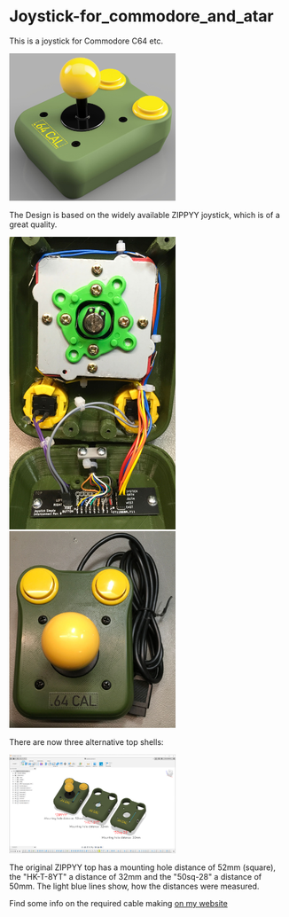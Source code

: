 # Joystick-for_commodore_and_atar
This is a joystick for Commodore C64 etc.

<img src="https://github.com/svenpetersen1965/Joystick-for_commodore_and_atar/blob/master/top%20level%20project/Rev.%200/pictures/Joystick_2019-Dec-21_05-16-10PM-000_CustomizedView1284164557.jpg" width="300" alt="Joystick">

The Design is based on the widely available ZIPPYY joystick, which is of a  great quality.

<img src="https://github.com/svenpetersen1965/Joystick-for_commodore_and_atar/blob/master/top%20level%20project/Rev.%200/pictures/3596_complte_wiring.JPG" width="300" alt="Joystick">

<img src="https://github.com/svenpetersen1965/Joystick-for_commodore_and_atar/blob/master/top%20level%20project/Rev.%200/pictures/3598_joystick_complete.JPG" width="300" alt="Joystick">

There are now three alternative top shells:

<img src="https://github.com/svenpetersen1965/Joystick-for_commodore_and_atar/blob/master/case/pictures/js_three_tops.png" width="300" alt="Joystick">

The original ZIPPYY top has a mounting hole distance of 52mm (square), the "HK-T-8YT" a distance of 32mm and the "50sq-28" a distance of 50mm. The light blue lines show, how the distances were measured. 

Find some info on the required cable making <a href="http://tech.guitarsite.de/cable_making.html">on my website</a>
